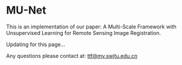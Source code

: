 # MU-Net
This is an implementation of our paper: A Multi-Scale Framework with Unsupervised Learning for Remote Sensing Image Registration.

Updating for this page...

Any questions please contact at: ttf@my.swjtu.edu.cn
